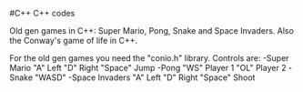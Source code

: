#C++
C++ codes

Old gen games in C++: Super Mario, Pong, Snake and Space Invaders.
Also the Conway's game of life in C++.

For the old gen games you need the "conio.h" library. 
Controls are:
-Super Mario "A" Left "D" Right "Space" Jump
-Pong "WS" Player 1 "OL" Player 2
-Snake "WASD"
-Space Invaders "A" Left "D" Right "Space" Shoot
